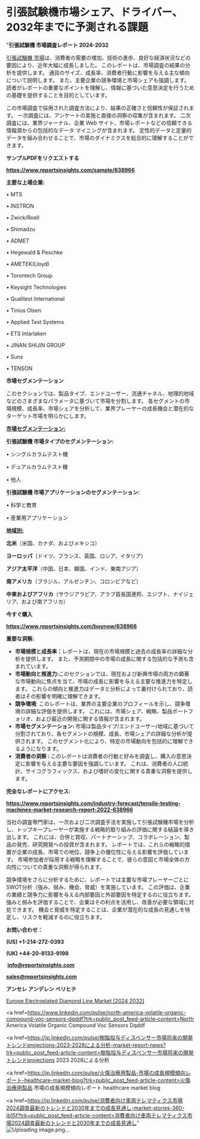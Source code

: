 # 引張試験機市場シェア、ドライバー、2032年までに予測される課題

"<strong>引張試験機 市場調査レポート 2024-2032</strong>

<a href=https://www.reportsinsights.com/sample/638966>引張試験機 市場</a>は、消費者の需要の増加、技術の進歩、良好な経済状況などの要因により、近年大幅に成長しました。 このレポートは、市場調査の結果の分析を提供します。 通貨のサイズ、成長率、消費者行動に影響を与える主な傾向について説明します。 また、主要企業の競争環境と市場シェアも強調します。 読者がレポートの重要なポイントを理解し、情報に基づいた意思決定を行うための基礎を提供することを目的としています。

この市場調査で採用された調査方法により、結果の正確さと信頼性が保証されます。 一次調査には、アンケートの実施と直接の洞察の収集が含まれます。 二次調査には、業界ジャーナル、企業 Web サイト、市場レポートなどの信頼できる情報源からの包括的なデータ マイニングが含まれます。 定性的データと定量的データを組み合わせることで、市場のダイナミクスを総合的に理解することができます。

<strong><b>サンプルPDFをリクエストする</b></strong>

<a href=https://www.reportsinsights.com/sample/638966><strong><u>https://www.reportsinsights.com/sample/638966</u></strong></a>

<strong>主要な上場企業:</strong>

• MTS

• INSTRON

• Zwick/Roell

• Shimadzu

• ADMET

• Hegewald & Peschke

• AMETEK(Lloyd)

• Torontech Group

• Keysight Technologies

• Qualitest International

• Tinius Olsen

• Applied Test Systems

• ETS Intarlaken

• JINAN SHIJIN GROUP

• Suns

• TENSON

<strong>市場セグメンテーション</strong>

このセクションでは、製品タイプ、エンドユーザー、流通チャネル、地理的地域などのさまざまなパラメータに基づいて市場を分割します。 各セグメントの市場規模、成長率、市場シェアを分析して、業界プレーヤーの成長機会と潜在的なターゲット市場を明らかにします。

<strong><u>市場セグメンテーション</u></strong><strong><u>:</u></strong>

<strong>引張試験機 市場タイプのセグメンテーション:</strong>

• シングルカラムテスト機

• デュアルカラムテスト機

• 他人

<strong>引張試験機 市場アプリケーションのセグメンテーション:</strong>

• 科学と教育

• 産業用アプリケーション

<strong><u>地域別</u></strong><strong><u>:</u></strong>

<strong>北米</strong>（米国、カナダ、およびメキシコ）

<strong>ヨーロッパ</strong>（ドイツ、フランス、英国、ロシア、イタリア）

<strong>アジア太平洋</strong>（中国、日本、韓国、インド、東南アジア）

<strong>南アメリカ</strong>（ブラジル、アルゼンチン、コロンビアなど）

<strong>中東およびアフリカ</strong>（サウジアラビア、アラブ首長国連邦、エジプト、ナイジェリア、および南アフリカ）

<strong>今すぐ購入</strong>

<a href=https://www.reportsinsights.com/buynow/638966><strong><u>https://www.reportsinsights.com/buynow/638966</u></strong></a>

<strong>重要な洞察:</strong>
<ul>
  <li><strong>市場規模と成長率：</strong>レポートは、現在の市場規模と過去の成長率の詳細な分析を提供します。 また、予測期間中の市場の成長に関する包括的な予測も含まれています。</li>
  <li><strong>市場動向と推進力:</strong>このセクションでは、現在および新興市場の両方の顕著な市場動向に焦点を当て、市場の成長に影響を与える主要な推進力を特定します。 これらの傾向と推進力はデータと分析によって裏付けられており、読者はその影響を明確に理解できます。</li>
  <li><strong>競争環境</strong>: このレポートは、業界の主要企業のプロフィールを示し、競争環境の詳細な評価を提供します。 これには、市場シェア、戦略、製品ポートフォリオ、および最近の開発に関する情報が含まれます。</li>
  <li><strong>市場セグメンテーション: </strong>市場は製品タイプ/エンドユーザー/地域に基づいて分割されており、各セグメントの規模、成長、市場シェアの詳細な分析が提供されます。 このセグメント化により、特定の市場動向を包括的に理解できるようになります。</li>
  <li><strong>消費者の洞察 : </strong>このレポートは消費者の行動と好みを調査し、購入の意思決定に影響を与える主要な要因を強調しています。 これは、消費者の人口統計、サイコグラフィックス、および嗜好の変化に関する貴重な洞察を提供します。</li>
</ul>
<strong>完全なレポートにアクセス:</strong>

<a href=https://www.reportsinsights.com/industry-forecast/tensile-testing-machines-market-research-report-2022-638966><strong><u><b>https://www.reportsinsights.com/industry-forecast/tensile-testing-machines-market-research-report-2022-638966</b></u></strong></a>

当社の調査専門家は、一次および二次調査手法を実施して引張試験機市場を分析し、トップキープレーヤーが実施する戦略的取り組みの評価に関する結論を導き出します。 これには、合併と買収、パートナーシップ、コラボレーション、製品の発売、研究開発への投資が含まれます。 レポートでは、これらの戦略的措置が企業の成長、市場での地位、競争上の優位性に与える影響を評価しています。 市場参加者が採用する戦略を理解することで、彼らの意図と市場全体の方向性についての貴重な洞察が得られます。

競争環境をさらに分析するために、レポートでは主要な市場プレーヤーごとにSWOT分析（強み、弱み、機会、脅威）を実施しています。 この評価は、企業の業績と競争力に影響を与える内部要因と外部要因を特定するのに役立ちます。 強みと弱みを評価することで、企業はその利点を活用し、改善が必要な領域に対処できます。 機会と脅威を特定することは、企業が潜在的な成長の見通しを特定し、リスクを軽減するのに役立ちます。

<strong>お問い合わせ：</strong>

<strong>(US) +1-214-272-0393</strong>

<strong>(UK) +44-20-8133-9198</strong>

<strong> </strong><a href=info@reportsinsights.com><strong><u>info@reportsinsights.com</u></strong></a>

<a href=sales@reportsinsights.com><strong><u>sales@reportsinsights.com</u></strong></a>

<strong>アンセレ アンデレン ベリヒテ</strong>

<a href=https://www.linkedin.com/pulse/europe-electroplated-diamond-line-markets-emerging-cewvf/>Europe Electroplated Diamond Line Market [2024 2032]</a>

<a href=https://www.linkedin.com/pulse/north-america-volatile-organic-compound-voc-sensors-dqddf?trk=public_post_feed-article-content>North America Volatile Organic Compound Voc Sensors Dqddf</a>

<a href=https://jp.linkedin.com/pulse/樹脂投与ディスペンサー市場将来の開発トレンドprojections-2023-2028による分析-market-report-news?trk=public_post_feed-article-content>樹脂投与ディスペンサー市場将来の開発トレンドprojections 2023 2028による分析</a>

<a href=https://jp.linkedin.com/pulse/火傷治療用製品-市場の成長規模傾向レポート-healthcare-market-blog?trk=public_post_feed-article-content>火傷治療用製品 市場の成長規模傾向レポート healthcare market blog</a>

<a href=https://jp.linkedin.com/pulse/消費者向け車両テレマティクス市場2024調査最新のトレンドと2030年までの成長見通し-market-stories-360-ib15f?trk=public_post_feed-article-content>消費者向け車両テレマティクス市場2024調査最新のトレンドと2030年までの成長見通し</a>"
![Uploading image.png…]()
